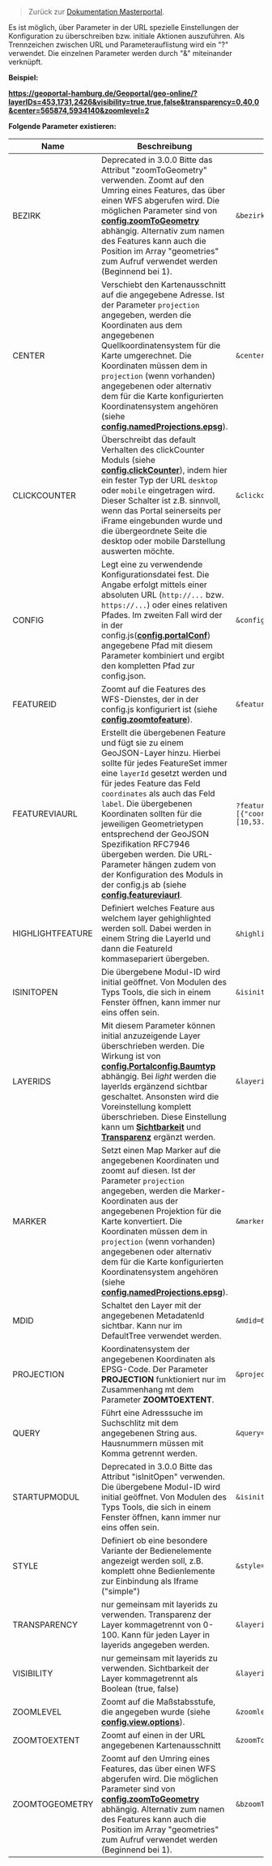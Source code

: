 >Zurück zur [Dokumentation Masterportal](doc.md).


Es ist möglich, über Parameter in der URL spezielle Einstellungen der Konfiguration zu überschreiben bzw. initiale Aktionen auszuführen. Als Trennzeichen zwischen URL und Parameterauflistung wird ein "?" verwendet. Die einzelnen Parameter werden durch "&" miteinander verknüpft.

**Beispiel:**

**https://geoportal-hamburg.de/Geoportal/geo-online/?layerIDs=453,1731,2426&visibility=true,true,false&transparency=0,40,0&center=565874,5934140&zoomlevel=2**

**Folgende Parameter existieren:**

|Name|Beschreibung|Beispiel|
|----|------------|--------|
|BEZIRK|Deprecated in 3.0.0 Bitte das Attribut "zoomToGeometry" verwenden. Zoomt auf den Umring eines Features, das über einen WFS abgerufen wird. Die möglichen Parameter sind von **[config.zoomToGeometry](config.js.md)** abhängig. Alternativ zum namen des Features kann auch die Position im Array "geometries" zum Aufruf verwendet werden (Beginnend bei 1). |`&bezirk=wandsbek`|
|CENTER|Verschiebt den Kartenausschnitt auf die angegebene Adresse. Ist der Parameter `projection` angegeben, werden die Koordinaten aus dem angegebenen Quellkoordinatensystem für die Karte umgerechnet. Die Koordinaten müssen dem in `projection` (wenn vorhanden) angegebenen oder alternativ dem für die Karte konfigurierten Koordinatensystem angehören (siehe **[config.namedProjections.epsg](config.js.md)**).|`&center=565874,5934140`|
|CLICKCOUNTER|Überschreibt das default Verhalten des clickCounter Moduls (siehe **[config.clickCounter](config.js.md)**), indem hier ein fester Typ der URL `desktop` oder `mobile` eingetragen wird. Dieser Schalter ist z.B. sinnvoll, wenn das Portal seinerseits per iFrame eingebunden wurde und die übergeordnete Seite die desktop oder mobile Darstellung auswerten möchte. |`&clickcounter=desktop`|
|CONFIG|Legt eine zu verwendende Konfigurationsdatei fest. Die Angabe erfolgt mittels einer absoluten URL (`http://...` bzw. `https://...`) oder eines relativen Pfades. Im zweiten Fall wird der in der config.js(**[config.portalConf](config.js.md)**) angegebene Pfad mit diesem Parameter kombiniert und ergibt den kompletten Pfad zur config.json.|`&config=config.json`|
|FEATUREID|Zoomt auf die Features des WFS-Dienstes, der in der config.js konfiguriert ist (siehe **[config.zoomtofeature](config.js.md)**).|`&featureid=18,26`|
|FEATUREVIAURL|Erstellt die übergebenen Feature und fügt sie zu einem GeoJSON-Layer hinzu. Hierbei sollte für jedes FeatureSet immer eine `layerId` gesetzt werden und für jedes Feature das Feld `coordinates` als auch das Feld `label`. Die übergebenen Koordinaten sollten für die jeweiligen Geometrietypen entsprechend der GeoJSON Spezifikation RFC7946 übergeben werden. Die URL-Parameter hängen zudem von der Konfiguration des Moduls in der config.js ab (siehe **[config.featureviaurl](config.js.md)**.|`?featureviaurl=[{"layerId":"42","features":[{"coordinates":[10,53.5],"label":"TestPunkt"}]}]`|
|HIGHLIGHTFEATURE| Definiert welches Feature aus welchem layer gehighlighted werden soll. Dabei werden in einem String die LayerId und dann die FeatureId kommasepariert übergeben. |`&highlightfeature=`layerid`,`featureId|
|ISINITOPEN|Die übergebene Modul-ID wird initial geöffnet. Von Modulen des Typs Tools, die sich in einem Fenster öffnen, kann immer nur eins offen sein. |`&isinitopen=routing`|
|LAYERIDS|Mit diesem Parameter können initial anzuzeigende Layer überschrieben werden. Die Wirkung ist von **[config.Portalconfig.Baumtyp](config.json.md)** abhängig. Bei *light* werden die layerIds ergänzend sichtbar geschaltet. Ansonsten wird die Voreinstellung komplett überschrieben. Diese Einstellung kann um **[Sichtbarkeit](URL-Parameter.md)** und **[Transparenz](URL-Parameter.md)** ergänzt werden.|`&layerids=453,2128`|
|MARKER|Setzt einen Map Marker auf die angegebenen Koordinaten und zoomt auf diesen. Ist der Parameter `projection` angegeben, werden die Marker-Koordinaten aus der angegebenen Projektion für die Karte konvertiert. Die Koordinaten müssen dem in `projection` (wenn vorhanden) angegebenen oder alternativ dem für die Karte konfigurierten Koordinatensystem angehören (siehe **[config.namedProjections.epsg](config.js.md)**).|`&marker=565874,5934140`|
|MDID|Schaltet den Layer mit der angegebenen MetadatenId sichtbar. Kann nur im DefaultTree verwendet werden.|`&mdid=6520CBEF-D2A6-11D5-88C8-000102DCCF41`|
|PROJECTION|Koordinatensystem der angegebenen Koordinaten als EPSG-Code. Der Parameter **PROJECTION** funktioniert nur im Zusammenhang mt dem Parameter **ZOOMTOEXTENT**.|`&projection=EPSG:4326`|
|QUERY|Führt eine Adresssuche im Suchschlitz mit dem angegebenen String aus. Hausnummern müssen mit Komma getrennt werden.|`&query=Neuenfelder Straße,19`|
|STARTUPMODUL|Deprecated in 3.0.0 Bitte das Attribut "isInitOpen" verwenden. Die übergebene Modul-ID wird initial geöffnet. Von Modulen des Typs Tools, die sich in einem Fenster öffnen, kann immer nur eins offen sein. |`&isinitopen=routing`|
|STYLE| Definiert ob eine besondere Variante der Bedienelemente angezeigt werden soll, z.B. komplett ohne Bedienlemente zur Einbindung als Iframe ("simple") |`&style=simple`|
|TRANSPARENCY|nur gemeinsam mit layerids zu verwenden. Transparenz der Layer kommagetrennt von 0-100. Kann für jeden Layer in layerids angegeben werden.|`&layerids=453,2128&transparency=0,40`|
|VISIBILITY|nur gemeinsam mit layerids zu verwenden. Sichtbarkeit der Layer kommagetrennt als Boolean (true, false)|`&layerids=453,2128&visibility=true,false`|
|ZOOMLEVEL|Zoomt auf die Maßstabsstufe, die angegeben wurde (siehe **[config.view.options](config.js.md)**).|`&zoomlevel=2`|
|ZOOMTOEXTENT|Zoomt auf einen in der URL angegebenen Kartenausschnitt|`&zoomToExtent=510000,5850000,625000,6000000`|
|ZOOMTOGEOMETRY|Zoomt auf den Umring eines Features, das über einen WFS abgerufen wird. Die möglichen Parameter sind von **[config.zoomToGeometry](config.js.md)** abhängig. Alternativ zum namen des Features kann auch die Position im Array "geometries" zum Aufruf verwendet werden (Beginnend bei 1). |`&bzoomToGeometry=bergedorf`|
